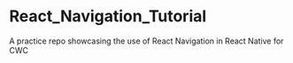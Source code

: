 # React_Navigation_Tutorial
A practice repo showcasing the use of React Navigation in React Native for CWC
